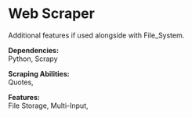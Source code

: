 # Web Scraper

Additional features if used alongside with File_System.


**Dependencies:**   
Python, Scrapy

**Scraping Abilities:**  
Quotes,

**Features:**  
File Storage, Multi-Input,
